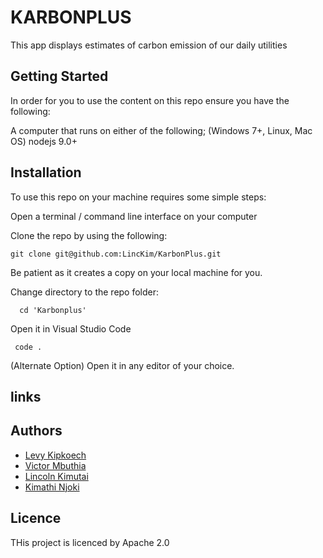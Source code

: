 #  KARBONPLUS

 This app displays estimates of carbon emission of our daily utilities 

## Getting Started

In order for you to use the content on this repo ensure you have the following:

A computer that runs on either of the following; (Windows 7+, Linux, Mac OS) nodejs 9.0+

## Installation

To use this repo on your machine requires some simple steps:

Open a terminal / command line interface on your computer

Clone the repo by using the following:

    git clone git@github.com:LincKim/KarbonPlus.git

Be patient as it creates a copy on your local machine for you.

Change directory to the repo folder:

      cd 'Karbonplus'

 Open it in Visual Studio Code

     code .

 (Alternate Option) Open it in any editor of your choice.

## links



## Authors

*  [Levy Kipkoech](https://github.com/levykipkoech) 
* [Victor Mbuthia](https://github.com/viktor-kangi) 
* [Lincoln Kimutai](https://github.com/LincKim)
* [Kimathi Njoki](https://github.com/kimathinjoki)

## Licence
THis project is licenced by Apache 2.0